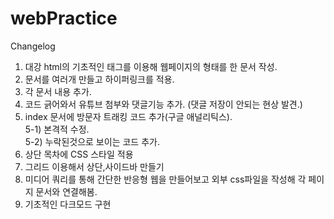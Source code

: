 # webPractice
Changelog    
1. 대강 html의 기초적인 태그를 이용해 웹페이지의 형태를 한 문서 작성.
2. 문서를 여러개 만들고 하이퍼링크를 적용.
3. 각 문서 내용 추가.
4. 코드 긁어와서 유튜브 첨부와 댓글기능 추가. (댓글 저장이 안되는 현상 발견.)
5. index 문서에 방문자 트래킹 코드 추가(구글 애널리틱스).  
5-1) 본격적 수정.  
5-2) 누락된것으로 보이는 코드 추가.
6. 상단 목차에 CSS 스타일 적용
7. 그리드 이용해서 상단,사이드바 만들기
8. 미디어 쿼리를 통해 간단한 반응형 웹을 만들어보고 외부 css파일을 작성해 각 페이지 문서와 연결해봄.
9. 기초적인 다크모드 구현

